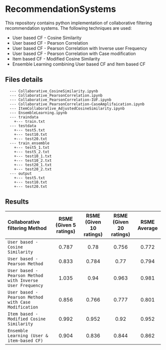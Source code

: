 # RecommendationSystems
This repository contains python implementation of collaborative filtering recommendation systems. The following techniques are used:
  * User based CF - Cosine Similarity
  * User based CF - Pearson Correlation
  * User based CF - Pearson Correlation with Inverse user Frequency
  * User based CF - Pearson Correlation with Case modification
  * Item based CF - Modified Cosine Similarity
  * Ensemble Learning combining User based CF and Item based CF

## Files details
```
  --- Collaborative_CosineSimilarity.ipynb
  --- Collaborative_PearsonCorrelation.ipynb
  --- Collaborative_PearsonCorrelation-IUF.ipynb
  --- Collaborative_PearsonCorrelation-CaseAmplifaication.ipynb
  --- ItemCollaborative_AdjustedCosineSimilarity.ipynb
  --- EnsembleLearning.ipynb
  --- traindata
    +--- train.txt
  --- testdata
    +--- test5.txt
    +--- test10.txt
    +--- test20.txt
  --- train_ensemble
    +--- test5_1.txt
    +--- test5_2.txt
    +--- test10_1.txt
    +--- test10_2.txt
    +--- test20_1.txt
    +--- test20_2.txt
  --- output
    +--- test5.txt
    +--- test10.txt
    +--- test20.txt
```
## Results
| Collaborative filtering Method | RSME (Given 5 ratings) | RSME (Given 10 ratings) | RSME (Given 20 ratings) | RSME Average |
| :--- | :---: | :---: | :---: | :---: |
| `User based - Cosine Similarity` | 0.787 | 0.78 | 0.756 | 0.772 |
| `User based - Pearson Method` | 0.833 | 0.784 | 0.77 | 0.794 |
| `User based - Pearson Method with Inverse User Frequency` | 1.035 | 0.94 | 0.963 | 0.981 |
| `User based - Pearson Method with Case Modification` | 0.856 | 0.766 | 0.777 | 0.801 |
| `Item based - Modified Cosine Similarity` | 0.992 | 0.952 | 0.92 | 0.952 |
| `Ensemble Learning (User & item-based CF)` | 0.904 | 0.836 | 0.844 | 0.862 |
